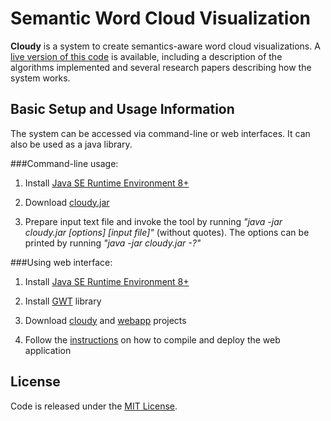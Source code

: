 Semantic Word Cloud Visualization
=====
**Cloudy** is a system to create semantics-aware word cloud visualizations. A [live version of this code](http://wordcloud.cs.arizona.edu) is available, including a description of the algorithms implemented and several research papers describing how the system works.

Basic Setup and Usage Information
--------

The system can be accessed via command-line or web interfaces. It can also be used as a java library.

###Command-line usage:

1. Install [Java SE Runtime Environment 8+](http://www.oracle.com/technetwork/java/javase/downloads/index.html)

2. Download [cloudy.jar](lib/cloudy.jar)

3. Prepare input text file and invoke the tool by running *"java -jar cloudy.jar [options] [input file]"* (without quotes). The options can be printed by running *"java -jar cloudy.jar -?"*

###Using web interface:

1. Install [Java SE Runtime Environment 8+](http://www.oracle.com/technetwork/java/javase/downloads/index.html)

2. Install [GWT](http://www.gwtproject.org) library

3. Download [cloudy](/cloudy) and [webapp](/webapp) projects

4. Follow the [instructions](http://www.gwtproject.org/gettingstarted.html) on how to compile and deploy the web application

License
--------
Code is released under the [MIT License](LICENSE).
